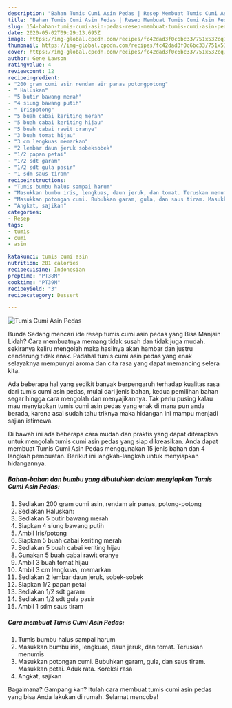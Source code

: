 ```yaml
---
description: "Bahan Tumis Cumi Asin Pedas | Resep Membuat Tumis Cumi Asin Pedas Yang Bikin Ngiler"
title: "Bahan Tumis Cumi Asin Pedas | Resep Membuat Tumis Cumi Asin Pedas Yang Bikin Ngiler"
slug: 154-bahan-tumis-cumi-asin-pedas-resep-membuat-tumis-cumi-asin-pedas-yang-bikin-ngiler
date: 2020-05-02T09:29:13.695Z
image: https://img-global.cpcdn.com/recipes/fc42dad3f0c6bc33/751x532cq70/tumis-cumi-asin-pedas-foto-resep-utama.jpg
thumbnail: https://img-global.cpcdn.com/recipes/fc42dad3f0c6bc33/751x532cq70/tumis-cumi-asin-pedas-foto-resep-utama.jpg
cover: https://img-global.cpcdn.com/recipes/fc42dad3f0c6bc33/751x532cq70/tumis-cumi-asin-pedas-foto-resep-utama.jpg
author: Gene Lawson
ratingvalue: 4
reviewcount: 12
recipeingredient:
- "200 gram cumi asin rendam air panas potongpotong"
- " Haluskan"
- "5 butir bawang merah"
- "4 siung bawang putih"
- " Irispotong"
- "5 buah cabai keriting merah"
- "5 buah cabai keriting hijau"
- "5 buah cabai rawit oranye"
- "3 buah tomat hijau"
- "3 cm lengkuas memarkan"
- "2 lembar daun jeruk sobeksobek"
- "1/2 papan petai"
- "1/2 sdt garam"
- "1/2 sdt gula pasir"
- "1 sdm saus tiram"
recipeinstructions:
- "Tumis bumbu halus sampai harum"
- "Masukkan bumbu iris, lengkuas, daun jeruk, dan tomat. Teruskan menumis"
- "Masukkan potongan cumi. Bubuhkan garam, gula, dan saus tiram. Masukkan petai. Aduk rata. Koreksi rasa"
- "Angkat, sajikan"
categories:
- Resep
tags:
- tumis
- cumi
- asin

katakunci: tumis cumi asin 
nutrition: 281 calories
recipecuisine: Indonesian
preptime: "PT38M"
cooktime: "PT39M"
recipeyield: "3"
recipecategory: Dessert

---
```



![Tumis Cumi Asin Pedas](https://img-global.cpcdn.com/recipes/fc42dad3f0c6bc33/751x532cq70/tumis-cumi-asin-pedas-foto-resep-utama.jpg)

Bunda Sedang mencari ide resep tumis cumi asin pedas yang Bisa Manjain Lidah? Cara membuatnya memang tidak susah dan tidak juga mudah. sekiranya keliru mengolah maka hasilnya akan hambar dan justru cenderung tidak enak. Padahal tumis cumi asin pedas yang enak selayaknya mempunyai aroma dan cita rasa yang dapat memancing selera kita.



Ada beberapa hal yang sedikit banyak berpengaruh terhadap kualitas rasa dari tumis cumi asin pedas, mulai dari jenis bahan, kedua pemilihan bahan segar hingga cara mengolah dan menyajikannya. Tak perlu pusing kalau mau menyiapkan tumis cumi asin pedas yang enak di mana pun anda berada, karena asal sudah tahu triknya maka hidangan ini mampu menjadi sajian istimewa.


Di bawah ini ada beberapa cara mudah dan praktis yang dapat diterapkan untuk mengolah tumis cumi asin pedas yang siap dikreasikan. Anda dapat membuat Tumis Cumi Asin Pedas menggunakan 15 jenis bahan dan 4 langkah pembuatan. Berikut ini langkah-langkah untuk menyiapkan hidangannya.

<!--inarticleads1-->

##### Bahan-bahan dan bumbu yang dibutuhkan dalam menyiapkan Tumis Cumi Asin Pedas:

1. Sediakan 200 gram cumi asin, rendam air panas, potong-potong
1. Sediakan  Haluskan:
1. Sediakan 5 butir bawang merah
1. Siapkan 4 siung bawang putih
1. Ambil  Iris/potong
1. Siapkan 5 buah cabai keriting merah
1. Sediakan 5 buah cabai keriting hijau
1. Gunakan 5 buah cabai rawit oranye
1. Ambil 3 buah tomat hijau
1. Ambil 3 cm lengkuas, memarkan
1. Sediakan 2 lembar daun jeruk, sobek-sobek
1. Siapkan 1/2 papan petai
1. Sediakan 1/2 sdt garam
1. Sediakan 1/2 sdt gula pasir
1. Ambil 1 sdm saus tiram




<!--inarticleads2-->

##### Cara membuat Tumis Cumi Asin Pedas:

1. Tumis bumbu halus sampai harum
1. Masukkan bumbu iris, lengkuas, daun jeruk, dan tomat. Teruskan menumis
1. Masukkan potongan cumi. Bubuhkan garam, gula, dan saus tiram. Masukkan petai. Aduk rata. Koreksi rasa
1. Angkat, sajikan




Bagaimana? Gampang kan? Itulah cara membuat tumis cumi asin pedas yang bisa Anda lakukan di rumah. Selamat mencoba!
